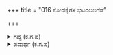 +++
title = "016 ಕೋಡಕೈಗಳ ಭಟರಲಲಗೆಡೆ"

+++

<details><summary>ಗದ್ಯ (ಕ.ಗ.ಪ) </summary>

16. ಸೈನಿಕರ ಕೊಂಬಿನ ಆಯುಧಗಳ ಚೂಪಾದ ತುದಿಗಳು ಹಾರಾಡಿದವು. ಸಬಳಿಗರು ಹೆಗಲ ಮೇಲಿನ ಅಡ್ಡ ಹಲಗೆಗಳನ್ನು ಮೀಟಿ ಮೈಬಾಗಿಸಿ ಅವುಕುತ್ತ ತಿವಿದಾಡಿದರು. ಖಡ್ಗಧಾರಿಗಳು ಗುರಾಣಿಗಳನ್ನು ಹಿಡಿದು ವಿಶೇಷವಾಗಿ ಹೋರಾಡಿದರು. ಬದಿಯಲ್ಲಿ ಒತ್ತಿ ಕಟ್ಟಿದ್ದ ಮೈ ಜೋಡು ಸಡಿಲಗೊಂಡು ಜಾರುವ ರೀತಿಯಲ್ಲಿ ಆವೇಶದಿಂದ ಆನೆ ಕುದುರೆಗಳು ನುಗ್ಗಿ ಧಾಳಿ ಮಾಡಿದವು.
</details>

<details><summary>ಪದಾರ್ಥ (ಕ.ಗ.ಪ) </summary>

ಅಲಗು-ಚೂಪಾದ ತುದಿ, ಅಡ್ಡವರಿಗೆ-ಅಡ್ಡ ಹಲಗೆ, ಮೈಮಣಿದು-ಮೈಬಾಗಿಸಿ, ಖಡ್ಗಿ-ಖಡ್ಗಧಾರಿ, ಥಟ್ಟಿನ-ಬದಿಯ
</details>

